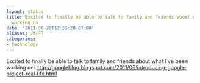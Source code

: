 ```yaml
---
layout: status
title: Excited to finally be able to talk to family and friends about what I've been
  working on
date: '2011-06-28T12:39:20-07:00'
aliases: /t/FT
categories:
- technology
---
```

Excited to finally be able to talk to family and friends about what I've been working on:
<http://googleblog.blogspot.com/2011/06/introducing-google-project-real-life.html>

